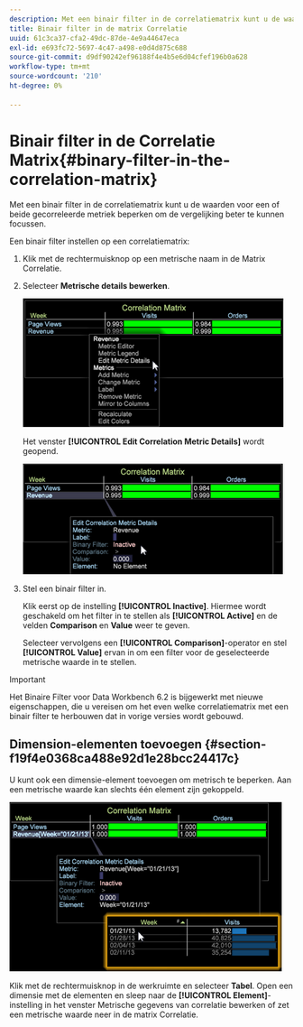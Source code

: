 ```yaml
---
description: Met een binair filter in de correlatiematrix kunt u de waarden voor een of beide gecorreleerde metriek beperken om de vergelijking beter te kunnen focussen.
title: Binair filter in de matrix Correlatie
uuid: 61c3ca37-cfa2-49dc-87de-4e9a44647eca
exl-id: e693fc72-5697-4c47-a498-e0d4d875c688
source-git-commit: d9df90242ef96188f4e4b5e6d04cfef196b0a628
workflow-type: tm+mt
source-wordcount: '210'
ht-degree: 0%

---
```


# Binair filter in de Correlatie Matrix{#binary-filter-in-the-correlation-matrix}

Met een binair filter in de correlatiematrix kunt u de waarden voor een of beide gecorreleerde metriek beperken om de vergelijking beter te kunnen focussen.

Een binair filter instellen op een correlatiematrix:

1. Klik met de rechtermuisknop op een metrische naam in de Matrix Correlatie.
1. Selecteer **Metrische details bewerken**.

   ![](assets/correlation_matrix_binary_filter.png)

   Het venster **[!UICONTROL Edit Correlation Metric Details]** wordt geopend.

   ![](assets/correlation_matrix_metric_details.png)

1. Stel een binair filter in.

   Klik eerst op de instelling **[!UICONTROL Inactive]**. Hiermee wordt geschakeld om het filter in te stellen als **[!UICONTROL Active]** en de velden **Comparison** en **Value** weer te geven.

   Selecteer vervolgens een **[!UICONTROL Comparison]**-operator en stel **[!UICONTROL Value]** ervan in om een filter voor de geselecteerde metrische waarde in te stellen.

>[!IMPORTANT]
>
>Het Binaire Filter voor Data Workbench 6.2 is bijgewerkt met nieuwe eigenschappen, die u vereisen om het even welke correlatiematrix met een binair filter te herbouwen dat in vorige versies wordt gebouwd.

## Dimension-elementen toevoegen {#section-f19f4e0368ca488e92d1e28bcc24417c}

U kunt ook een dimensie-element toevoegen om metrisch te beperken. Aan een metrische waarde kan slechts één element zijn gekoppeld.

![](assets/correlation_matrix_element.png)

Klik met de rechtermuisknop in de werkruimte en selecteer **Tabel**. Open een dimensie met de elementen en sleep naar de **[!UICONTROL Element]**-instelling in het venster Metrische gegevens van correlatie bewerken of zet een metrische waarde neer in de matrix Correlatie.
